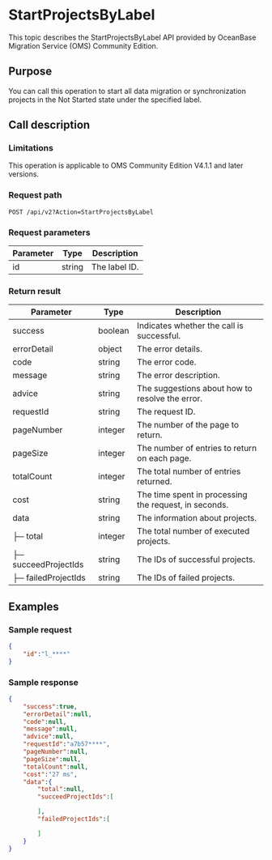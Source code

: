 
# StartProjectsByLabel

This topic describes the StartProjectsByLabel API provided by OceanBase Migration Service (OMS) Community Edition.

## Purpose

You can call this operation to start all data migration or synchronization projects in the Not Started state under the specified label.

## Call description

### Limitations

This operation is applicable to OMS Community Edition V4.1.1 and later versions.

### Request path

`POST /api/v2?Action=StartProjectsByLabel`

### Request parameters

| Parameter | Type | Description |
|-----------|--------|-------------|
| id | string | The label ID.  |

### Return result

| Parameter | Type | Description |
|------------|------------------|------------------------|
| success | boolean | Indicates whether the call is successful.  |
| errorDetail | object | The error details.  |
| code | string | The error code.  |
| message | string | The error description.  |
| advice | string | The suggestions about how to resolve the error.  |
| requestId | string | The request ID.  |
| pageNumber | integer | The number of the page to return.  |
| pageSize | integer | The number of entries to return on each page.  |
| totalCount | integer | The total number of entries returned.  |
| cost | string | The time spent in processing the request, in seconds.  |
| data | string | The information about projects.  |
| ├─ total | integer | The total number of executed projects.  |
| ├─ succeedProjectIds | string | The IDs of successful projects.  |
| ├─ failedProjectIds | string | The IDs of failed projects.  |

## Examples

### Sample request

```JSON
{
    "id":"l_****"
}
```

### Sample response

```JSON
{
    "success":true,
    "errorDetail":null,
    "code":null,
    "message":null,
    "advice":null,
    "requestId":"a7b57****",
    "pageNumber":null,
    "pageSize":null,
    "totalCount":null,
    "cost":"27 ms",
    "data":{
        "total":null,
        "succeedProjectIds":[

        ],
        "failedProjectIds":[

        ]
    }
}
```
